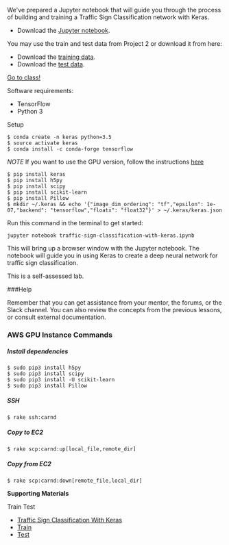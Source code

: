 We've prepared a Jupyter notebook that will guide you through the process of building and training a Traffic Sign Classification network with Keras.

- Download the [Jupyter notebook](https://d17h27t6h515a5.cloudfront.net/topher/2016/October/580ad790_traffic-sign-classification-with-keras/traffic-sign-classification-with-keras.ipynb).  

You may use the train and test data from Project 2 or download it from here:
- Download the [training data](https://d17h27t6h515a5.cloudfront.net/topher/2016/October/580ad86d_train/train.p).
- Download the [test data](https://d17h27t6h515a5.cloudfront.net/topher/2016/October/580ad89e_test/test.p).

[Go to class!](https://classroom.udacity.com/nanodegrees/nd013/parts/fbf77062-5703-404e-b60c-95b78b2f3f9e/modules/6df7ae49-c61c-4bb2-a23e-6527e69209ec/lessons/475f027b-6cb2-47a6-a15b-0714f7fdef18/concepts/46dc38c4-d3ec-4ac9-a011-91db5bd4c3ad)

Software requirements:

- TensorFlow
- Python 3

Setup

```$ conda create -n keras python=3.5```  
```$ source activate keras```  
```$ conda install -c conda-forge tensorflow```   

*NOTE* If you want to use the GPU version, follow the instructions [here](https://www.tensorflow.org/versions/r0.12/get_started/os_setup.html#using-pip)

```$ pip install keras```  
```$ pip install h5py```  
```$ pip install scipy```  
```$ pip install scikit-learn```  
```$ pip install Pillow```  
```$ mkdir ~/.keras && echo '{"image_dim_ordering": "tf","epsilon": 1e-07,"backend": "tensorflow","floatx": "float32"}' > ~/.keras/keras.json```  


Run this command in the terminal to get started:

```jupyter notebook traffic-sign-classification-with-keras.ipynb```

This will bring up a browser window with the Jupyter notebook. The notebook will guide you in using Keras to create a deep neural network for traffic sign classification.

This is a self-assessed lab.

###Help

Remember that you can get assistance from your mentor, the forums, or the Slack channel. You can also review the concepts from the previous lessons, or consult external documentation.


### AWS GPU Instance Commands

##### Install dependencies

```$ sudo pip3 install h5py```  
```$ sudo pip3 install scipy```  
```$ sudo pip3 install -U scikit-learn```    
```$ sudo pip3 install Pillow```  


##### SSH

```$ rake ssh:carnd```  

##### Copy to EC2

```$ rake scp:carnd:up[local_file,remote_dir]```  

##### Copy from EC2

```$ rake scp:carnd:down[remote_file,local_dir]```  


**Supporting Materials**


Train
Test

- [Traffic Sign Classification With Keras](https://d17h27t6h515a5.cloudfront.net/topher/2016/October/580ad790_traffic-sign-classification-with-keras/traffic-sign-classification-with-keras.ipynb)
- [Train](https://d17h27t6h515a5.cloudfront.net/topher/2016/October/580ad86d_train/train.p)
- [Test](https://d17h27t6h515a5.cloudfront.net/topher/2016/October/580ad89e_test/test.p)